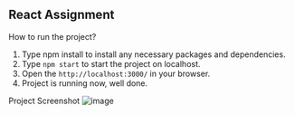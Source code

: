 ## React Assignment

How to run the project?

1. Type npm install to install any necessary packages and dependencies.
2. Type `npm start` to start the project on localhost.
3. Open the `http://localhost:3000/` in your browser.
4. Project is running now, well done.

Project Screenshot
![image](https://user-images.githubusercontent.com/53160804/199908701-24d866fc-75aa-41da-b44a-9ae2bc8460c4.png)
